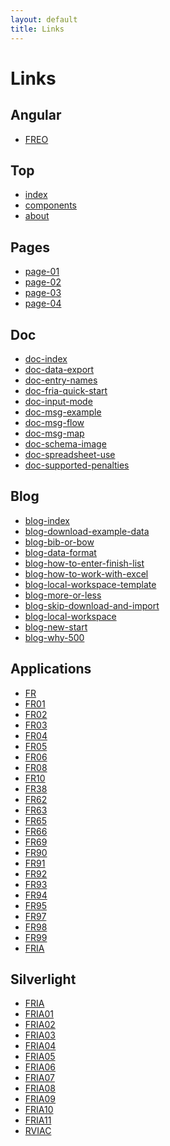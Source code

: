 ```yaml
---
layout: default
title: Links
---
```


# Links

## Angular
- [FREO](angular/FREO.html)

## Top
- [index](index.html)
- [components](components.html)
- [about](about.html)

## Pages
<ul>
<li><a href="./pages/page-01.html">page-01</a></li>
<li><a href="./pages/page-02.html">page-02</a></li>
<li><a href="./pages/page-03.html">page-03</a></li>
<li><a href="./pages/page-04.html">page-04</a></li>
</ul>

## Doc
<ul>
<li><a href="./doc/doc-index.html">doc-index</a></li>
<li><a href="./doc/doc-data-export.html">doc-data-export</a></li>
<li><a href="./doc/doc-entry-names.html">doc-entry-names</a></li>
<li><a href="./doc/doc-fria-quick-start.html">doc-fria-quick-start</a></li>
<li><a href="./doc/doc-input-mode.html">doc-input-mode</a></li>
<li><a href="./doc/doc-msg-example.html">doc-msg-example</a></li>
<li><a href="./doc/doc-msg-flow.html">doc-msg-flow</a></li>
<li><a href="./doc/doc-msg-map.html">doc-msg-map</a></li>
<li><a href="./doc/doc-schema-image.html">doc-schema-image</a></li>
<li><a href="./doc/doc-spreadsheet-use.html">doc-spreadsheet-use</a></li>
<li><a href="./doc/doc-supported-penalties.html">doc-supported-penalties</a></li>
</ul>

## Blog
- [blog-index](blog/blog-index.html)
- [blog-download-example-data](blog/download-example-data.html)
- [blog-bib-or-bow](blog/bib-or-bow.html)
- [blog-data-format](blog/data-format.html)
- [blog-how-to-enter-finish-list](blog/how-to-enter-finish-list.html)
- [blog-how-to-work-with-excel](blog/how-to-work-with-excel.html)
- [blog-local-workspace-template](blog/local-workspace-template.html)
- [blog-more-or-less](blog/more-or-less.html)
- [blog-skip-download-and-import](blog/skip-download-and-import.html)
- [blog-local-workspace](local-workspace.html)
- [blog-new-start](new-start.html)
- [blog-why-500](why-500.html)
</ul>

## Applications
<ul>
<li><a href="./applications/FR.html">FR</a></li>
<li><a href="./applications/FR01.html">FR01</a></li>
<li><a href="./applications/FR02.html">FR02</a></li>
<li><a href="./applications/FR03.html">FR03</a></li>
<li><a href="./applications/FR04.html">FR04</a></li>
<li><a href="./applications/FR05.html">FR05</a></li>
<li><a href="./applications/FR06.html">FR06</a></li>
<li><a href="./applications/FR08.html">FR08</a></li>
<li><a href="./applications/FR10.html">FR10</a></li>
<li><a href="./applications/FR38.html">FR38</a></li>
<li><a href="./applications/FR62.html">FR62</a></li>
<li><a href="./applications/FR63.html">FR63</a></li>
<li><a href="./applications/FR65.html">FR65</a></li>
<li><a href="./applications/FR66.html">FR66</a></li>
<li><a href="./applications/FR69.html">FR69</a></li>
<li><a href="./applications/FR90.html">FR90</a></li>
<li><a href="./applications/FR91.html">FR91</a></li>
<li><a href="./applications/FR92.html">FR92</a></li>
<li><a href="./applications/FR93.html">FR93</a></li>
<li><a href="./applications/FR94.html">FR94</a></li>
<li><a href="./applications/FR95.html">FR95</a></li>
<li><a href="./applications/FR97.html">FR97</a></li>
<li><a href="./applications/FR98.html">FR98</a></li>
<li><a href="./applications/FR99.html">FR99</a></li>
<li><a href="./applicationsF/RIA.html">FRIA</a></li>
</ul>

## Silverlight
<ul>
<li><a href="./silverlight/FRIA.html">FRIA</a></li>
<li><a href="./silverlight/FRIA01.html">FRIA01</a></li>
<li><a href="./silverlight/FRIA02.html">FRIA02</a></li>
<li><a href="./silverlight/FRIA03.html">FRIA03</a></li>
<li><a href="./silverlight/FRIA04.html">FRIA04</a></li>
<li><a href="./silverlight/FRIA05.html">FRIA05</a></li>
<li><a href="./silverlight/FRIA06.html">FRIA06</a></li>
<li><a href="./silverlight/FRIA07.html">FRIA07</a></li>
<li><a href="./silverlight/FRIA08.html">FRIA08</a></li>
<li><a href="./silverlight/FRIA09.html">FRIA09</a></li>
<li><a href="./silverlight/FRIA10.html">FRIA10</a></li>
<li><a href="./silverlight/FRIA11.html">FRIA11</a></li>
<li><a href="./silverlight/RVIAC.html">RVIAC</a></li>
</ul>
